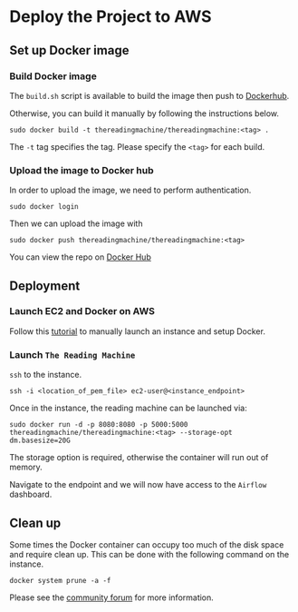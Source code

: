 # Deploy the Project to AWS

## Set up Docker image

### Build Docker image

The `build.sh` script is available to build the image then push to
[Dockerhub](https://hub.docker.com/r/thereadingmachine/thereadingmachine/).

Otherwise, you can build it manually by following the instructions below.

```
sudo docker build -t thereadingmachine/thereadingmachine:<tag> .
```

The `-t` tag specifies the tag. Please specify the `<tag>` for each build.

### Upload the image to Docker hub

In order to upload the image, we need to perform authentication.

```
sudo docker login
```

Then we can upload the image with

```
sudo docker push thereadingmachine/thereadingmachine:<tag>
```

You can view the repo on [Docker Hub](https://hub.docker.com/r/thereadingmachine/thereadingmachine/)


## Deployment

### Launch EC2 and Docker on AWS

Follow this
[tutorial](https://www.ybrikman.com/writing/2015/11/11/running-docker-aws-ground-up/)
to manually launch an instance and setup Docker.


### Launch `The Reading Machine`

`ssh` to the instance.

```
ssh -i <location_of_pem_file> ec2-user@<instance_endpoint>
```

Once in the instance, the reading machine can be launched via:

```
sudo docker run -d -p 8080:8080 -p 5000:5000 thereadingmachine/thereadingmachine:<tag> --storage-opt dm.basesize=20G
```

The storage option is required, otherwise the container will run out of memory.

Navigate to the endpoint and we will now have access to the `Airflow` dashboard.


## Clean up

Some times the Docker container can occupy too much of the disk space
and require clean up. This can be done with the following command on
the instance.

```
docker system prune -a -f
```

Please see the [community
forum](https://forums.docker.com/t/some-way-to-clean-up-identify-contents-of-var-lib-docker-overlay/30604/2)
for more information.
